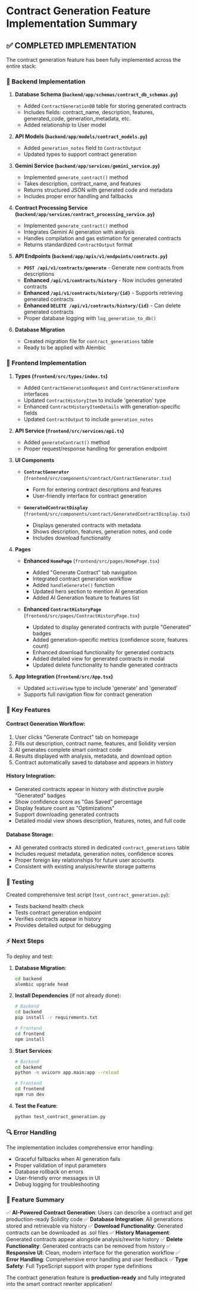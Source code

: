 # Contract Generation Feature Implementation Summary

## ✅ COMPLETED IMPLEMENTATION

The contract generation feature has been fully implemented across the entire stack:

### 🔧 Backend Implementation

1. **Database Schema (`backend/app/schemas/contract_db_schemas.py`)**
   - Added `ContractGenerationDB` table for storing generated contracts
   - Includes fields: contract_name, description, features, generated_code, generation_metadata, etc.
   - Added relationship to User model

2. **API Models (`backend/app/models/contract_models.py`)**
   - Added `generation_notes` field to `ContractOutput`
   - Updated types to support contract generation

3. **Gemini Service (`backend/app/services/gemini_service.py`)**
   - Implemented `generate_contract()` method
   - Takes description, contract_name, and features
   - Returns structured JSON with generated code and metadata
   - Includes proper error handling and fallbacks

4. **Contract Processing Service (`backend/app/services/contract_processing_service.py`)**
   - Implemented `generate_contract()` method
   - Integrates Gemini AI generation with analysis
   - Handles compilation and gas estimation for generated contracts
   - Returns standardized `ContractOutput` format

5. **API Endpoints (`backend/app/apis/v1/endpoints/contracts.py`)**
   - **`POST /api/v1/contracts/generate`** - Generate new contracts from descriptions
   - **Enhanced `/api/v1/contracts/history`** - Now includes generated contracts
   - **Enhanced `/api/v1/contracts/history/{id}`** - Supports retrieving generated contracts
   - **Enhanced `DELETE /api/v1/contracts/history/{id}`** - Can delete generated contracts
   - Proper database logging with `log_generation_to_db()`

6. **Database Migration**
   - Created migration file for `contract_generations` table
   - Ready to be applied with Alembic

### 🎨 Frontend Implementation

1. **Types (`frontend/src/types/index.ts`)**
   - Added `ContractGenerationRequest` and `ContractGenerationForm` interfaces
   - Updated `ContractHistoryItem` to include 'generation' type
   - Enhanced `ContractHistoryItemDetails` with generation-specific fields
   - Updated `ContractOutput` to include `generation_notes`

2. **API Service (`frontend/src/services/api.ts`)**
   - Added `generateContract()` method
   - Proper request/response handling for generation endpoint

3. **UI Components**
   - **`ContractGenerator`** (`frontend/src/components/contract/ContractGenerator.tsx`)
     - Form for entering contract descriptions and features
     - User-friendly interface for contract generation
   
   - **`GeneratedContractDisplay`** (`frontend/src/components/contract/GeneratedContractDisplay.tsx`)
     - Displays generated contracts with metadata
     - Shows description, features, generation notes, and code
     - Includes download functionality

4. **Pages**
   - **Enhanced `HomePage`** (`frontend/src/pages/HomePage.tsx`)
     - Added "Generate Contract" tab navigation
     - Integrated contract generation workflow
     - Added `handleGenerate()` function
     - Updated hero section to mention AI generation
     - Added AI Generation feature to features list

   - **Enhanced `ContractHistoryPage`** (`frontend/src/pages/ContractHistoryPage.tsx`)
     - Updated to display generated contracts with purple "Generated" badges
     - Added generation-specific metrics (confidence score, features count)
     - Enhanced download functionality for generated contracts
     - Added detailed view for generated contracts in modal
     - Updated delete functionality to handle generated contracts

5. **App Integration (`frontend/src/App.tsx`)**
   - Updated `activeView` type to include 'generate' and 'generated'
   - Supports full navigation flow for contract generation

### 🔄 Key Features

#### Contract Generation Workflow:
1. User clicks "Generate Contract" tab on homepage
2. Fills out description, contract name, features, and Solidity version
3. AI generates complete smart contract code
4. Results displayed with analysis, metadata, and download option
5. Contract automatically saved to database and appears in history

#### History Integration:
- Generated contracts appear in history with distinctive purple "Generated" badges
- Show confidence score as "Gas Saved" percentage
- Display feature count as "Optimizations"
- Support downloading generated contracts
- Detailed modal view shows description, features, notes, and full code

#### Database Storage:
- All generated contracts stored in dedicated `contract_generations` table
- Includes request metadata, generation notes, confidence scores
- Proper foreign key relationships for future user accounts
- Consistent with existing analysis/rewrite storage patterns

### 🧪 Testing

Created comprehensive test script (`test_contract_generation.py`):
- Tests backend health check
- Tests contract generation endpoint
- Verifies contracts appear in history
- Provides detailed output for debugging

### ⚡ Next Steps

To deploy and test:

1. **Database Migration**:
   ```bash
   cd backend
   alembic upgrade head
   ```

2. **Install Dependencies** (if not already done):
   ```bash
   # Backend
   cd backend
   pip install -r requirements.txt
   
   # Frontend
   cd frontend
   npm install
   ```

3. **Start Services**:
   ```bash
   # Backend
   cd backend
   python -m uvicorn app.main:app --reload
   
   # Frontend
   cd frontend
   npm run dev
   ```

4. **Test the Feature**:
   ```bash
   python test_contract_generation.py
   ```

### 🔍 Error Handling

The implementation includes comprehensive error handling:
- Graceful fallbacks when AI generation fails
- Proper validation of input parameters
- Database rollback on errors
- User-friendly error messages in UI
- Debug logging for troubleshooting

### 🎯 Feature Summary

✅ **AI-Powered Contract Generation**: Users can describe a contract and get production-ready Solidity code
✅ **Database Integration**: All generations stored and retrievable via history
✅ **Download Functionality**: Generated contracts can be downloaded as .sol files
✅ **History Management**: Generated contracts appear alongside analysis/rewrite history
✅ **Delete Functionality**: Generated contracts can be removed from history
✅ **Responsive UI**: Clean, modern interface for the generation workflow
✅ **Error Handling**: Comprehensive error handling and user feedback
✅ **Type Safety**: Full TypeScript support with proper type definitions

The contract generation feature is **production-ready** and fully integrated into the smart contract rewriter application!
